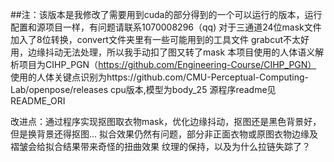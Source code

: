 ##注：该版本是我修改了需要用到cuda的部分得到的一个可以运行的版本，运行配置和源项目一样，有问题请联系1070008296（qq)
对于三通道24位mask文件加入了8位转换，convert文件夹里有一些可能用到的工具文件
grabcut不太好用，边缘抖动无法处理，所以我手动扣了图又转了mask
本项目使用的人体语义解析项目为CIHP_PGN（https://github.com/Engineering-Course/CIHP_PGN）
使用的人体关键点识别为https://github.com/CMU-Perceptual-Computing-Lab/openpose/releases cpu版本,模型为body_25
源程序readme见README_ORI

改进点：通过程序实现抠图取衣物mask，优化边缘抖动，抠图还是黑色背景好，但是换背景还得抠图...
拟合效果仍然有问题，部分非正面衣物或原图衣物边缘及褶皱会给拟合结果带来奇怪的扭曲效果
纹理的保持，以及为什么拉链失踪了？

